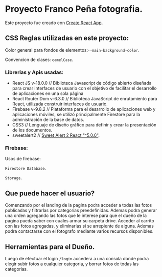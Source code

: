 # Proyecto Franco Peña fotografia.

Este proyecto fue creado con [Create React App](https://github.com/facebook/create-react-app).

## CSS Reglas utilizadas en este proyecto: 

Color general para fondos de elementos:`--main-background-color`.

Convencion de clases: `camelCase`.

### Librerias y Apis usadas:

- React JS v-18.0.0 // Biblioteca Javascript de código abierto diseñada para crear interfaces de usuario con el objetivo de facilitar el desarrollo de aplicaciones en una sola página
- React Router Dom v-6.3.0 // Biblioteca JavaScript de enrutamiento para React, utilizada construir interfaces de usuario.
- Firebase v-9.8.2 // Plataforma para el desarrollo de aplicaciones web y aplicaciones móviles, se utilizó principalmente Firestore para la administración de la base de datos.
- CSS3 // Lenguaje de diseño gráfico para definir y crear la presentación de los documentos.
- sweetalert2 // [Sweet Alert 2 React "^5.0.0"](https://github.com/sweetalert2/sweetalert2-react-content).

### Firebase:
Usos de firebase: 

`Firestore Database`.

`Storage`.

## Que puede hacer el usuario?

Comenzando por el landing de la pagina podra acceder a todas las fotos publicadas y filtrarlas por categorias preedefinidas.
Ademas podra generar una orden agregando las fotos que le interese para que el dueño de la pagina pueda saber con cuales armar su carpeta drive. Acceder al carrito con las fotos agregadas, y eliminarlas si se arrepiente de alguna. 
Ademas podra contactarse con el fotografo mediante varios recursos disponibles. 

## Herramientas para el Dueño.

Luego de efectuar el login  `/login` accedera a una consola donde podra elegir subir fotos a cualquier categoria, y borrar fotos de todas las categorias.
